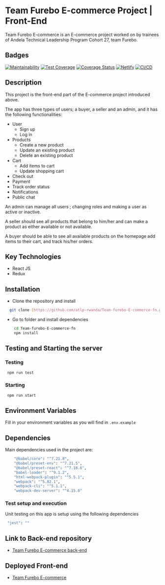# Team Furebo E-commerce Project | Front-End

Team Furebo E-commerce is an E-commerce project worked on by trainees of Andela Technical Leadership Program Cohort 27, team Furebo.

## Badges

[![Maintainability](https://api.codeclimate.com/v1/badges/d28dc21ea03126f7cda7/maintainability)](https://codeclimate.com/github/atlp-rwanda/Team-furebo-E-commerce-fn/maintainability)
[![Test Coverage](https://api.codeclimate.com/v1/badges/d28dc21ea03126f7cda7/test_coverage)](https://codeclimate.com/github/atlp-rwanda/Team-furebo-E-commerce-fn/test_coverage)
[![Coverage Status](https://coveralls.io/repos/github/atlp-rwanda/Team-furebo-E-commerce-fn/badge.svg?branch=ch-setup-github-actions-to-run-test-%23185172176)](https://coveralls.io/github/atlp-rwanda/Team-furebo-E-commerce-fn?branch=ch-setup-github-actions-to-run-test-%23185172176)
[![Netlify](https://api.netlify.com/api/v1/badges/29e6c264-a74e-44c8-a0b8-5d3286d3dd07/deploy-status?branch=Develop)](https://app.netlify.com/sites/fascinating-piroshki-10faa1/deploys)
[![CI/CD](https://github.com/atlp-rwanda/Team-furebo-E-commerce-fn/actions/workflows/test.yml/badge.svg)](https://github.com/atlp-rwanda/Team-furebo-E-commerce-fn/actions/workflows/test.yml)
## Description

This project is the front-end part of the E-commerce project introduced above.

The app has three types of users; a buyer, a seller and an admin, and it has the following functionalities:

-   User
    -   Sign up
    -   Log in
-   Products
    -   Create a new product
    -   Update an existing product
    -   Delete an existing product
-   Cart
    -   Add items to cart
    -   Update shopping cart
-   Check out
-   Payment
-   Track order status
-   Notifications
-   Public chat

An admin can manage all users ; changing roles and making a user as active or inactive.

A seller should see all products that belong to him/her and can make a product as either available or not available.

A buyer should be able to see all available products on the homepage add items to their cart, and track his/her orders.

## Key Technologies

-   React JS
-   Redux

## Installation

-   Clone the repository and install

```bash
  git clone [https://github.com/atlp-rwanda/Team-furebo-E-commerce-fn.git]
```

-   Go to folder and install dependencies

```bash
    cd Team-furebo-E-commerce-fn
    npm install
```

## Testing and Starting the server

### Testing

```bash
 npm run test
```

### Starting

```bash
 npm run start
```

## Environment Variables

Fill in your environment variables as you will find in `.env.example`

## Dependencies

Main dependencies used in the project are:

```bash
    "@babel/core": "^7.21.8",
    "@babel/preset-env": "^7.21.5",
    "@babel/preset-react": "^7.18.6",
    "babel-loader": "^9.1.2",
    "html-webpack-plugin": "^5.5.1",
    "webpack": "^5.82.1",
    "webpack-cli": "^5.1.1",
    "webpack-dev-server": "^4.15.0"
```

### Test setup and execution

Unit testing on this app is setup using the following dependencies

```bash
 "jest": ""
```

## Link to Back-end repository

-   [Team Furebo E-commerce back-end](https://github.com/atlp-rwanda/Team-furebo-E-commerce-bn.git)

## Deployed Front-end

-   [Team Furebo E-commerce](https://fascinating-piroshki-10faa1.netlify.app/)
